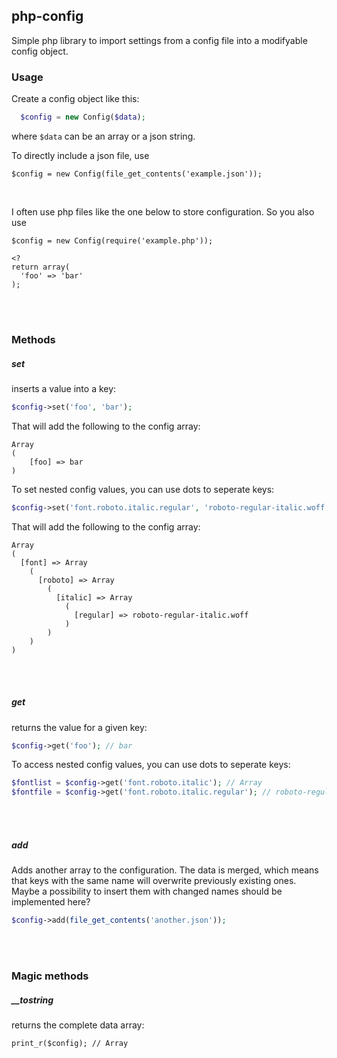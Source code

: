 ## php-config
Simple php library to import settings from a config file into a modifyable config object.  

### Usage
Create a config object like this:
```php
  $config = new Config($data);
```
where `$data` can be an array or a json string.  

To directly include a json file, use 
```
$config = new Config(file_get_contents('example.json'));
```
&nbsp;  

I often use php files like the one below to store configuration. So you also use 
```
$config = new Config(require('example.php'));
```

```
<?
return array(
  'foo' => 'bar'
);
```

&nbsp;  
&nbsp;  


### Methods

##### set
inserts a value into a key:
```php
$config->set('foo', 'bar');
```
That will add the following to the config array:
```
Array
(
    [foo] => bar
)
```

To set nested config values, you can use dots to seperate keys:
```php
$config->set('font.roboto.italic.regular', 'roboto-regular-italic.woff');
```
That will add the following to the config array:
```
Array
(
  [font] => Array
    (
      [roboto] => Array
        (
          [italic] => Array
            (
              [regular] => roboto-regular-italic.woff
            )
        )
    )
)
```

&nbsp;  
&nbsp;  

##### get
returns the value for a given key:
```php
$config->get('foo'); // bar
```

To access nested config values, you can use dots to seperate keys:
```php
$fontlist = $config->get('font.roboto.italic'); // Array
$fontfile = $config->get('font.roboto.italic.regular'); // roboto-regular-italic.woff
```
&nbsp;  
&nbsp;  

##### add
Adds another array to the configuration. The data is merged, which means that keys with the same name will overwrite previously existing ones. Maybe a possibility to insert them with changed names should be implemented here? 
```php
$config->add(file_get_contents('another.json'));
```

&nbsp;  
&nbsp;  
### Magic methods

##### __tostring
returns the complete data array:
```
print_r($config); // Array
```
